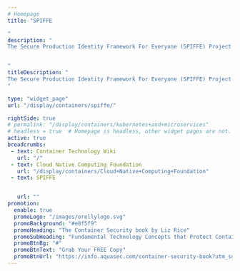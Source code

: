 ```yaml
---
# Homepage
title: "SPIFFE

"
description: "
The Secure Production Identity Framework For Everyone (SPIFFE) Project defines a framework and set of standards for identifying and securing communications between web-based services. This page gathers resources about the basics of SPIFFE, its users and consumers.


"
titleDescription: "
The Secure Production Identity Framework For Everyone (SPIFFE) Project defines a framework and set of standards for identifying and securing communications between web-based services. This page gathers resources about the basics of SPIFFE, its users and consumers.
" 

type: "widget_page"
url: "/display/containers/spiffe/" 

rightSide: true 
# permalink: "/display/containers/kubernetes+and+microservices"
# headless = true  # Homepage is headless, other widget pages are not.
active: true
breadcrumbs:
 - text: Container Technology Wiki
   url: "/"
 - text: Cloud Native Computing Foundation
   url: "/display/containers/Cloud+Native+Computing+Foundation"
 - text: SPIFFE


   url: ""
promotion:
  enable: true
  promoLogo: "/images/orellylogo.svg"
  promoBackground: "#e8f5f9"
  promoHeading: "The Container Security book by Liz Rice"
  promoSubHeading: "Fundamental Technology Concepts that Protect Containerized Applications"
  promoBtnBg: "#"
  promoBtnText: "Grab Your FREE Copy"
  promoBtnUrl: "https://info.aquasec.com/container-security-book?utm_source=wiki"
---
```


